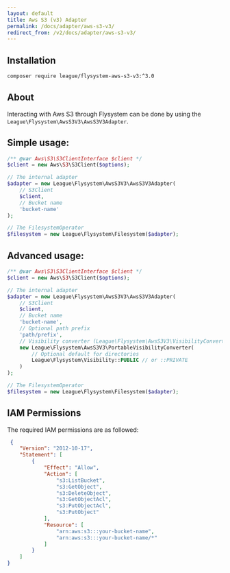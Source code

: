 ```yaml
---
layout: default
title: Aws S3 (v3) Adapter
permalink: /docs/adapter/aws-s3-v3/
redirect_from: /v2/docs/adapter/aws-s3-v3/
---
```


## Installation

```bash
composer require league/flysystem-aws-s3-v3:^3.0
```

## About

Interacting with Aws S3 through Flysystem can be done
by using the `League\Flysystem\AwsS3V3\AwsS3V3Adapter`.

## Simple usage:

```php
/** @var Aws\S3\S3ClientInterface $client */
$client = new Aws\S3\S3Client($options);

// The internal adapter
$adapter = new League\Flysystem\AwsS3V3\AwsS3V3Adapter(
    // S3Client
    $client,
    // Bucket name
    'bucket-name'
);

// The FilesystemOperator
$filesystem = new League\Flysystem\Filesystem($adapter);
```

## Advanced usage:

```php
/** @var Aws\S3\S3ClientInterface $client */
$client = new Aws\S3\S3Client($options);

// The internal adapter
$adapter = new League\Flysystem\AwsS3V3\AwsS3V3Adapter(
    // S3Client
    $client,
    // Bucket name
    'bucket-name',
    // Optional path prefix
    'path/prefix',
    // Visibility converter (League\Flysystem\AwsS3V3\VisibilityConverter)
    new League\Flysystem\AwsS3V3\PortableVisibilityConverter(
        // Optional default for directories
        League\Flysystem\Visibility::PUBLIC // or ::PRIVATE
    )
);

// The FilesystemOperator
$filesystem = new League\Flysystem\Filesystem($adapter);
```

## IAM Permissions

The required IAM permissions are as followed:

~~~ json
 {
    "Version": "2012-10-17",
    "Statement": [
        {
            "Effect": "Allow",
            "Action": [
                "s3:ListBucket",
                "s3:GetObject",
                "s3:DeleteObject",
                "s3:GetObjectAcl",
                "s3:PutObjectAcl",
                "s3:PutObject"
            ],
            "Resource": [
                "arn:aws:s3:::your-bucket-name",
                "arn:aws:s3:::your-bucket-name/*"
            ]
        }
    ]
}
~~~
